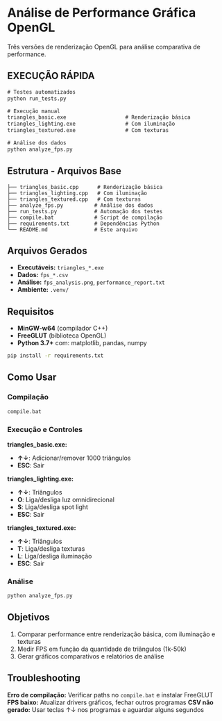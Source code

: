 # Análise de Performance Gráfica OpenGL

Três versões de renderização OpenGL para análise comparativa de performance.

## EXECUÇÃO RÁPIDA

```cmd
# Testes automatizados
python run_tests.py

# Execução manual
triangles_basic.exe                   # Renderização básica
triangles_lighting.exe                # Com iluminação  
triangles_textured.exe                # Com texturas

# Análise dos dados
python analyze_fps.py
```

## Estrutura - Arquivos Base

```
├── triangles_basic.cpp      # Renderização básica
├── triangles_lighting.cpp   # Com iluminação
├── triangles_textured.cpp   # Com texturas
├── analyze_fps.py          # Análise dos dados
├── run_tests.py            # Automação dos testes
├── compile.bat             # Script de compilação
├── requirements.txt        # Dependências Python
└── README.md               # Este arquivo
```

## Arquivos Gerados

- **Executáveis:** `triangles_*.exe`
- **Dados:** `fps_*.csv` 
- **Análise:** `fps_analysis.png`, `performance_report.txt`
- **Ambiente:** `.venv/`

## Requisitos

- **MinGW-w64** (compilador C++)
- **FreeGLUT** (biblioteca OpenGL)
- **Python 3.7+** com: matplotlib, pandas, numpy

```cmd
pip install -r requirements.txt
```

## Como Usar

### Compilação
```cmd
compile.bat
```

### Execução e Controles

**triangles_basic.exe:**
- **↑↓**: Adicionar/remover 1000 triângulos
- **ESC**: Sair

**triangles_lighting.exe:**
- **↑↓**: Triângulos
- **O**: Liga/desliga luz omnidirecional
- **S**: Liga/desliga spot light
- **ESC**: Sair

**triangles_textured.exe:**
- **↑↓**: Triângulos  
- **T**: Liga/desliga texturas
- **L**: Liga/desliga iluminação
- **ESC**: Sair

### Análise
```cmd
python analyze_fps.py
```

## Objetivos

1. Comparar performance entre renderização básica, com iluminação e texturas
2. Medir FPS em função da quantidade de triângulos (1k-50k)
3. Gerar gráficos comparativos e relatórios de análise

## Troubleshooting

**Erro de compilação:** Verificar paths no `compile.bat` e instalar FreeGLUT
**FPS baixo:** Atualizar drivers gráficos, fechar outros programas
**CSV não gerado:** Usar teclas ↑↓ nos programas e aguardar alguns segundos